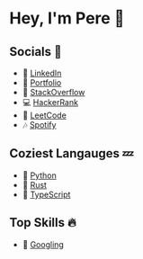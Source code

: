 # **Hey, I'm Pere** 👋

## **Socials 🤳**
- 💼 <a href="www.linkedin.com/in/pere-wells">LinkedIn</a>
- 📁 <a href="https://c1m50c.github.io/portfolio/">Portfolio</a>
- 🥞 <a href="https://stackoverflow.com/users/17452730/c1m50c">StackOverflow</a>
- 💻 <a href="https://www.hackerrank.com/c1m50c">HackerRank</a>
- 📱 <a href="https://leetcode.com/c1m50c/">LeetCode</a>
- 🎶 <a href="https://open.spotify.com/user/cimsoc?si=b515e89e35bd4bed">Spotify</a>

## **Coziest Langauges 💤**
- 🐍 <a href="https://www.python.org/">Python</a>
- 🦀 <a href="https://www.rust-lang.org/">Rust</a>
- 📰 <a href="https://www.typescriptlang.org/">TypeScript</a>

## **Top Skills 🔥**
- 🔎 <a href="https://www.google.com/">Googling</a>
